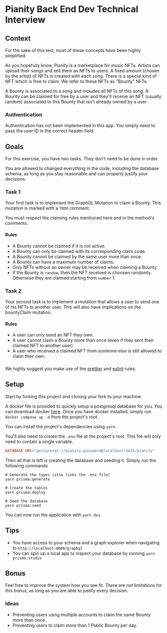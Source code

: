 # Pianity Back End Dev Technical Interview

## Context

For the sake of this test, most of these concepts have been highly simplified.

As you hopefully know, Pianity is a marketplace for music NFTs. Artists can upload their songs and sell them as NFTs to users. A fixed amount (chosen by the artist) of NFTs is created with each song. There is a special kind of NFT which is free to claim. We refer to these NFTs as "Bounty" NFTs.

A Bounty is associated to a song and includes all NFTs of this song.
A Bounty can be claimed for free by a user and they'll receive an NFT (usually random) associated to this Bounty that isn't already owned by a user.

### Authentication

Authentication has not been implemented in this app. You simply need to pass the user ID in the correct header field.

## Goals

For this exercise, you have two tasks. They don't need to be done in order.

You are allowed to changed everything in the code, including the database schema, as long as you stay reasonable and can properly justify your decisions.

### Task 1

Your first task is to implement the GraphQL Mutation to claim a Bounty. This mutation is marked with a `TODO` comment.

You must respect the claiming rules mentioned here and in the method's comments.

#### Rules

-   A Bounty cannot be claimed if it is not active.
-   A Bounty can only be claimed with its corresponding claim code.
-   A Bounty cannot be claimed by the same user more than once.
-   A Bounty can have a maximum number of claims.
-   Only NFTs without an owner may be received when claiming a Bounty.
-   If the Bounty is `random`, then the NFT received is choosen randomly. Otherwise they are claimed starting from `number` 1.

### Task 2

Your second task is to implement a mutation that allows a user to send one of his NFTs to another user. This will also have implications on the bountyClaim mutation.

#### Rules

-   A user can only send an NFT they own.
-   A user cannot claim a Bounty more than once (even if they sent their claimed NFT to another user)
-   A user who received a claimed NFT from someone else is still allowed to claim their own.

###

We highly suggest you make use of the [prettier](https://prettier.io/docs/en/editors) and [eslint](https://eslint.org/docs/latest/use/integrations) rules.

## Setup

Start by forking this project and cloning your fork to your machine.

A docker file is provided to quickly setup a postgresql database for you. You can download docker [here](https://www.docker.com/products/docker-desktop/).
Once you have docker installed, simply run `docker compose up -d` from the project's root.

You can install the project's dependencies using `yarn`.

You'll also need to create the `.env` file at the project's root. This file will only need to contain a single variable.

```toml
DATABASE_URL="postgresql://pianity:password@localhost:5432/pianity"
```

Then all that is left is creating the database and seeding it. Simply run the following commands

```shell
# Generate the types (also links the .env file)
yarn prisma:generate

# Create the tables
yarn prisma:deploy

# Seed the database
yarn prisma:seed
```

You can now run the application with `yarn dev`.

## Tips

-   You have access to your schema and a graph explorer when navigating to `http://localhost:4000/graphql`
-   You can spin up a local app to inspect your database by running `yarn prisma:studio`

## Bonus

Feel free to improve the system how you see fit. There are not limitations for this bonus, as long as you are able to justify every decision.

### Ideas

-   Preventing users using multiple accounts to claim the same Bounty more than once.
-   Preventing users to claim more than 1 _Public_ Bounty per day.
